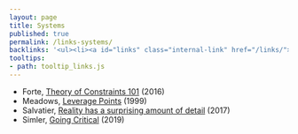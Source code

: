 ```yaml
---
layout: page
title: Systems
published: true
permalink: /links-systems/
backlinks: '<ul><li><a id="links" class="internal-link" href="/links/">Links</a></li></ul>'
tooltips: 
- path: tooltip_links.js
---
```


* Forte, [Theory of Constraints 101](https://fortelabs.co/blog/theory-of-constraints-101-table-of-contents/) (2016)
* Meadows, [Leverage Points](http://donellameadows.org/archives/leverage-points-places-to-intervene-in-a-system/) (1999)
* Salvatier, [Reality has a surprising amount of detail](http://johnsalvatier.org/blog/2017/reality-has-a-surprising-amount-of-detail) (2017)
* Simler, [Going Critical](https://meltingasphalt.com/going-critical/) (2019)
